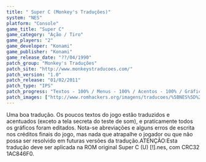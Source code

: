 ```yaml
---
title: " Super C (Monkey's Traduções)"
system: "NES"
platform: "Console"
game_title: "Super C"
game_category: "Ação / Tiro"
game_players: "2"
game_developer: "Konami"
game_publisher: "Konami"
game_release_date: "??/04/1990"
patch_group: "Monkey's Traduções"
patch_site: "http://www.monkeystraducoes.com/"
patch_version: "1.0"
patch_release: "01/02/2011"
patch_type: "IPS"
patch_progress: "Textos - 100% / Menus - 100% / Acentos - 100% / Gráficos - 95%"
patch_images: ["http://www.romhackers.org/imagens/traducoes/%5BNES%5D%20Super%20C%20-%20Monkey's%20Tradu%C3%A7%C3%B5es%20-%201.png","http://www.romhackers.org/imagens/traducoes/%5BNES%5D%20Super%20C%20-%20Monkey's%20Tradu%C3%A7%C3%B5es%20-%202.png","http://www.romhackers.org/imagens/traducoes/%5BNES%5D%20Super%20C%20-%20Monkey's%20Tradu%C3%A7%C3%B5es%20-%203.png"]
---
```

Uma boa tradução. Os poucos textos do jogo estão traduzidos e acentuados (exceto a tela secreta do teste de som), e praticamente todos os gráficos foram editados. Nota-se abreviações e alguns erros de escrita nos créditos finais do jogo, mas nada que atrapalhe o jogador ou que não possa ser resolvido em futuras versões da tradução.ATENÇÃO:Esta tradução deve ser aplicada na ROM original Super C (U) [!].nes, com CRC32 1AC846F0.